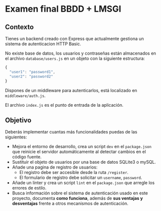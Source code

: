 # Examen final BBDD + LMSGI

## Contexto

Tienes un backend creado con Express que actualmente gestiona un sistema de autenticacion HTTP Basic.

No existe base de datos, los usuarios y contraseñas están almacenados en el archivo `database/users.js` en un objeto con la siguiente estructura:

```javascript
{
  "user1": "password1",
  "user2": "password2"
}
```

Dispones de un middleware para autenticarlos, está localizado en `middleware/auth.js`.

El archivo `index.js` es el punto de entrada de la aplicación.

## Objetivo

Deberás implementar cuantas más funcionalidades puedas de las siguientes:

- Mejora el entorno de desarrollo, crea un script `dev` en el `package.json` que reinicie el servidor automáticamente al detectar cambios en el código fuente.
- Sustituir el objeto de usuarios por una base de datos SQLite3 o mySQL.
- Añade una pagina de registro de usuarios:
  - El registro debe ser accesible desde la ruta `/register`.
  - El formulario de registro debe solicitar un `username`, `password`.
- Añade un linter y crea un script `lint` en el `package.json` que arregle los errores de estilo.
- Busca información sobre el sistema de autenticación usado en este proyecto, documenta **como funciona**, además de **sus ventajas y desventajas** frente a otros mecanismos de autenticación.